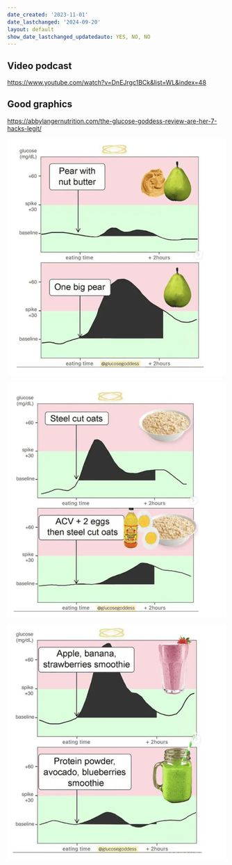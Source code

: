 ```yaml
---
date_created: '2023-11-01'
date_lastchanged: '2024-09-20'
layout: default
show_date_lastchanged_updatedauto: YES, NO, NO
---
```


## Video podcast 
https://www.youtube.com/watch?v=DnEJrgc1BCk&list=WL&index=48

## Good graphics
https://abbylangernutrition.com/the-glucose-goddess-review-are-her-7-hacks-legit/

![](media/cleanshot_2023-11-01-at-11-29-41@2x.png)

![](media/cleanshot_2023-11-01-at-11-29-59@2x.png)

![](media/cleanshot_2023-11-01-at-11-30-29@2x.png)

